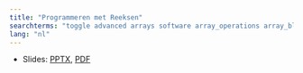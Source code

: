 ```yaml
---
title: "Programmeren met Reeksen"
searchterms: "toggle advanced arrays software array_operations array_block read write programmeren_met_reeksen"
lang: "nl"
---
```

 <ul>
 <li class="ng-binding">Slides:
 <a href="ProgrammingLessons/advanced/Arrays.pptx">PPTX</a>,
 <a href="ProgrammingLessons/advanced/Arrays.pdf">PDF</a>
 </li>
 </ul>

